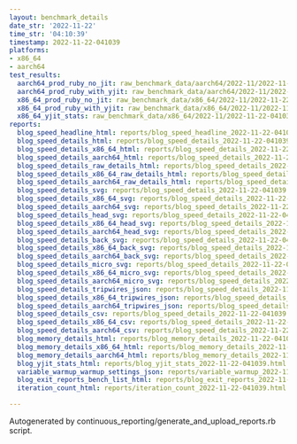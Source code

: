 ```yaml
---
layout: benchmark_details
date_str: '2022-11-22'
time_str: '04:10:39'
timestamp: 2022-11-22-041039
platforms:
- x86_64
- aarch64
test_results:
  aarch64_prod_ruby_no_jit: raw_benchmark_data/aarch64/2022-11/2022-11-22-041039_basic_benchmark_aarch64_prod_ruby_no_jit.json
  aarch64_prod_ruby_with_yjit: raw_benchmark_data/aarch64/2022-11/2022-11-22-041039_basic_benchmark_aarch64_prod_ruby_with_yjit.json
  x86_64_prod_ruby_no_jit: raw_benchmark_data/x86_64/2022-11/2022-11-22-041039_basic_benchmark_x86_64_prod_ruby_no_jit.json
  x86_64_prod_ruby_with_yjit: raw_benchmark_data/x86_64/2022-11/2022-11-22-041039_basic_benchmark_x86_64_prod_ruby_with_yjit.json
  x86_64_yjit_stats: raw_benchmark_data/x86_64/2022-11/2022-11-22-041039_basic_benchmark_x86_64_yjit_stats.json
reports:
  blog_speed_headline_html: reports/blog_speed_headline_2022-11-22-041039.html
  blog_speed_details_html: reports/blog_speed_details_2022-11-22-041039.html
  blog_speed_details_x86_64_html: reports/blog_speed_details_2022-11-22-041039.x86_64.html
  blog_speed_details_aarch64_html: reports/blog_speed_details_2022-11-22-041039.aarch64.html
  blog_speed_details_raw_details_html: reports/blog_speed_details_2022-11-22-041039.raw_details.html
  blog_speed_details_x86_64_raw_details_html: reports/blog_speed_details_2022-11-22-041039.x86_64.raw_details.html
  blog_speed_details_aarch64_raw_details_html: reports/blog_speed_details_2022-11-22-041039.aarch64.raw_details.html
  blog_speed_details_svg: reports/blog_speed_details_2022-11-22-041039.svg
  blog_speed_details_x86_64_svg: reports/blog_speed_details_2022-11-22-041039.x86_64.svg
  blog_speed_details_aarch64_svg: reports/blog_speed_details_2022-11-22-041039.aarch64.svg
  blog_speed_details_head_svg: reports/blog_speed_details_2022-11-22-041039.head.svg
  blog_speed_details_x86_64_head_svg: reports/blog_speed_details_2022-11-22-041039.x86_64.head.svg
  blog_speed_details_aarch64_head_svg: reports/blog_speed_details_2022-11-22-041039.aarch64.head.svg
  blog_speed_details_back_svg: reports/blog_speed_details_2022-11-22-041039.back.svg
  blog_speed_details_x86_64_back_svg: reports/blog_speed_details_2022-11-22-041039.x86_64.back.svg
  blog_speed_details_aarch64_back_svg: reports/blog_speed_details_2022-11-22-041039.aarch64.back.svg
  blog_speed_details_micro_svg: reports/blog_speed_details_2022-11-22-041039.micro.svg
  blog_speed_details_x86_64_micro_svg: reports/blog_speed_details_2022-11-22-041039.x86_64.micro.svg
  blog_speed_details_aarch64_micro_svg: reports/blog_speed_details_2022-11-22-041039.aarch64.micro.svg
  blog_speed_details_tripwires_json: reports/blog_speed_details_2022-11-22-041039.tripwires.json
  blog_speed_details_x86_64_tripwires_json: reports/blog_speed_details_2022-11-22-041039.x86_64.tripwires.json
  blog_speed_details_aarch64_tripwires_json: reports/blog_speed_details_2022-11-22-041039.aarch64.tripwires.json
  blog_speed_details_csv: reports/blog_speed_details_2022-11-22-041039.csv
  blog_speed_details_x86_64_csv: reports/blog_speed_details_2022-11-22-041039.x86_64.csv
  blog_speed_details_aarch64_csv: reports/blog_speed_details_2022-11-22-041039.aarch64.csv
  blog_memory_details_html: reports/blog_memory_details_2022-11-22-041039.html
  blog_memory_details_x86_64_html: reports/blog_memory_details_2022-11-22-041039.x86_64.html
  blog_memory_details_aarch64_html: reports/blog_memory_details_2022-11-22-041039.aarch64.html
  blog_yjit_stats_html: reports/blog_yjit_stats_2022-11-22-041039.html
  variable_warmup_warmup_settings_json: reports/variable_warmup_2022-11-22-041039.warmup_settings.json
  blog_exit_reports_bench_list_html: reports/blog_exit_reports_2022-11-22-041039.bench_list.html
  iteration_count_html: reports/iteration_count_2022-11-22-041039.html

---
```

Autogenerated by continuous_reporting/generate_and_upload_reports.rb script.
